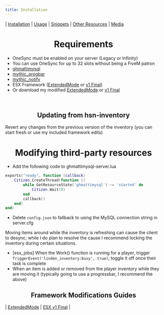 ```yaml
---
title: Installation
---
```


| [Installation](index) | [Usage](usage) | [Snippets](snippets) | [Other Resources](resources) | [Media](media)

<h1 align='center'>Requirements</h1>

* OneSync must be enabled on your server (Legacy or Infinity)
* You can use OneSync for up to 32 slots without being a FiveM patron
* [ghmattimysql](https://github.com/GHMatti/ghmattimysql/releases)
* [mythic_progbar](https://github.com/thelindat/mythic_progbar)
* [mythic_notify](https://github.com/thelindat/mythic_notify)
* ESX Framework ([ExtendedMode](https://github.com/extendedmode/extendedmode/tree/dev) or [v1 Final](https://github.com/esx-framework/es_extended/tree/v1-final))
* Or download my modified [ExtendedMode](https://github.com/thelindat/extendedmode) or [v1 Final](https://github.com/thelindat/es_extended)

<br>

<h2 align='center'>Updating from hsn-inventory</h2>
Revert any changes from the previous version of the inventory (you can start fresh or use my included framework edits)


<h1 align='center'>Modifying third-party resources</h1>

* Add the following code to ghmattimysql-server.lua
```lua
exports("ready", function (callback)
	Citizen.CreateThread(function ()
		while GetResourceState('ghmattimysql') ~= 'started' do
			Citizen.Wait(0)
		end
		callback()
	end)
end)
```
* Delete `config.json` to fallback to using the MySQL connection string in server.cfg

Moving items around while the inventory is refreshing can cause the client to desync; while I do plan to resolve the cause I recommend locking the inventory during certain situations.
* [esx_jobs] When the Work() function is running for a player, trigger `TriggerEvent('linden_inventory:busy', true)`; toggle it off once their task is complete
* When an item is added or removed from the player inventory while they are moving it (typically going to use a progressbar, I recommend the above)

<h2 align='center'>Framework Modifications Guides</h2>
	
| [ExtendedMode](todo) | [ESX v1 Final](https://thelindat.github.io/linden_inventory/esx) |
